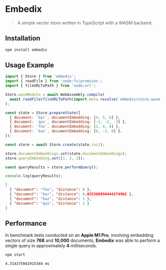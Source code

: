 # Embedix

> A simple vector store written in TypeScript with a WASM backend.

## Installation

```sh
npm install embedix
```

## Usage Example

```js
import { Store } from 'embedix';
import { readFile } from 'node:fs/promises';
import { fileURLToPath } from 'node:url';

Store.wasmModule = await WebAssembly.compile(
  await readFile(fileURLToPath(import.meta.resolve(`embedix/store.wasm`))),
);

const state = Store.prepareState([
  { document: `bar`, documentEmbedding: [4, 5, 6] },
  { document: `qux`, documentEmbedding: [-1, -2, -3] },
  { document: `foo`, documentEmbedding: [2, 4, 6] },
  { document: `baz`, documentEmbedding: [6, -3, 0] },
]);

const store = await Store.create(state.init);

store.documentEmbeddings.set(state.documentEmbeddings);
store.queryEmbedding.set([1, 2, 3]);

const queryResults = store.performQuery();

console.log(queryResults);
```

```json
[
  { "document": "foo", "distance": 0 },
  { "document": "bar", "distance": 0.025368094444274902 },
  { "document": "baz", "distance": 1 },
  { "document": "qux", "distance": 2 }
]
```

## Performance

In benchmark tests conducted on an **Apple M1 Pro**, involving embedding vectors of size **768** and
**10,000** documents, **Embedix** was able to perform a single query in approximately **4**
milliseconds.

```sh
npm start
```

```sh
4.314375042915344 ms
```
